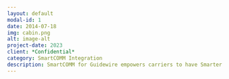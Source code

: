 ```yaml
---
layout: default
modal-id: 1
date: 2014-07-18
img: cabin.png
alt: image-alt
project-date: 2023
client: *Confidential*
category: SmartCOMM Integration
description: SmartCOMM for Guidewire empowers carriers to have Smarter conversations with their policyholders. The solution works seamlessly within the Guidewire InsuranceSuite platform to allow personalized and compliant multi-channel/multi-language documents to be generated - including FNOL, claims correspondence, policy decs, quotes, renewals, ID cards, statements, and bills.
---
```

